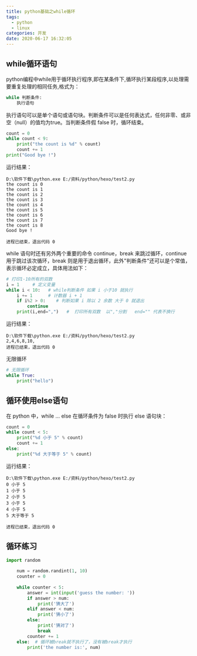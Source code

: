 ```yaml
---
title: python基础之while循环
tags:
  - python
  - linux
categories: 开发
date: 2020-06-17 16:32:05
---
```

## while循环语句
python编程中while用于循环执行程序,即在某条件下,循环执行某段程序,以处理需要重复处理的相同任务,格式为：
```python
while 判断条件:
    执行语句
```
执行语句可以是单个语句或语句块。判断条件可以是任何表达式，任何非零、或非空（null）的值均为true。当判断条件假 false 时，循环结束。
```python
count = 0
while count < 9:
    print("the count is %d" % count)
    count += 1
print("Good bye !")
```
运行结果：

    D:\软件下载\python.exe E:/资料/python/hexo/test2.py
    the count is 0
    the count is 1
    the count is 2
    the count is 3
    the count is 4
    the count is 5
    the count is 6
    the count is 7
    the count is 8
    Good bye !

    进程已结束，退出代码 0

while 语句时还有另外两个重要的命令 continue，break 来跳过循环，continue 用于跳过该次循环，break 则是用于退出循环，此外"判断条件"还可以是个常值，表示循环必定成立，具体用法如下：
```python
# 打印1-10所有的双数
i = 1     # 定义变量
while i < 10:   # while判断条件 如果 i 小于10 就执行
    i += 1      # 计数器 i + 1 
    if i%2 > 0:    # 判断如果 i 除以 2 余数 大于 0 就退出
        continue    
    print(i,end=",")   #  打印所有双数  以","分割   end="" 代表不换行
```
运行结果：

    D:\软件下载\python.exe E:/资料/python/hexo/test2.py
    2,4,6,8,10,
    进程已结束，退出代码 0

无限循环
```python
# 无限循环
while True:
    print("hello")
```

## 循环使用else语句
在 python 中，while … else 在循环条件为 false 时执行 else 语句块：
```python
count = 0
while count < 5:
    print("%d 小于 5" % count)
    count += 1
else:
    print("%d 大于等于 5" % count)
```
运行结果：

    D:\软件下载\python.exe E:/资料/python/hexo/test2.py
    0 小于 5
    1 小于 5
    2 小于 5
    3 小于 5
    4 小于 5
    5 大于等于 5

    进程已结束，退出代码 0

## 循环练习
```python
import random
	
	num = random.randint(1, 10)
	counter = 0
	
	while counter < 5:
	    answer = int(input('guess the number: '))
	    if answer > num:
	        print('猜大了')
	    elif answer < num:
	        print('猜小了')
	    else:
	        print('猜对了')
	        break
	    counter += 1
	else:  # 循环被break就不执行了，没有被break才执行
	    print('the number is:', num)
```